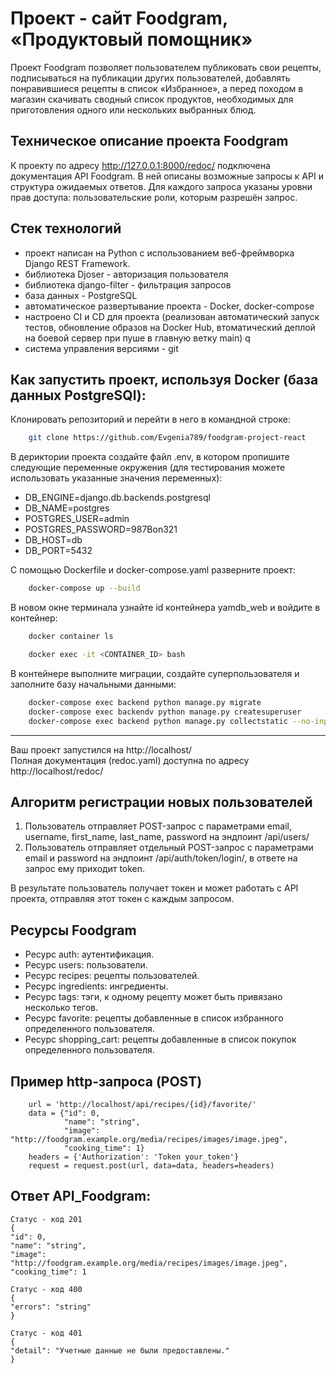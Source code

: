 # Проект - сайт Foodgram, «Продуктовый помощник»
 Проект Foodgram позволяет пользователем публиковать свои рецепты, подписываться на публикации других пользователей, добавлять понравившиеся рецепты в список «Избранное», а перед походом в магазин скачивать сводный список продуктов, необходимых для приготовления одного или нескольких выбранных блюд.

## Техническое описание проекта Foodgram

К проекту по адресу http://127.0.0.1:8000/redoc/ подключена документация API Foodgram. В ней описаны возможные запросы к API и структура ожидаемых ответов. Для каждого запроса указаны уровни прав доступа: пользовательские роли, которым разрешён запрос.

## Cтек технологий

- проект написан на Python с использованием веб-фреймворка Django REST Framework.
- библиотека Djoser - авторизация пользователя
- библиотека django-filter - фильтрация запросов
- база данных - PostgreSQL
- автоматическое развертывание проекта - Docker, docker-compose
- настроено CI и CD для проекта (реализован автоматический запуск тестов, обновление образов на Docker Hub, втоматический деплой на боевой сервер при пуше в главную ветку main) q
- система управления версиями - git

## Как запустить проект, используя Docker (база данных PostgreSQl):
Клонировать репозиторий и перейти в него в командной строке:
```bash
    git clone https://github.com/Evgenia789/foodgram-project-react
```
В дериктории проекта создайте файл .env, в котором пропишите следующие переменные окружения (для тестирования можете использовать указанные значения переменных):

- DB_ENGINE=django.db.backends.postgresql
- DB_NAME=postgres
- POSTGRES_USER=admin
- POSTGRES_PASSWORD=987Bon321
- DB_HOST=db
- DB_PORT=5432

С помощью Dockerfile и docker-compose.yaml разверните проект:
```bash
    docker-compose up --build
```
В новом окне терминала узнайте id контейнера yamdb_web и войдите в контейнер:
```bash
    docker container ls
```
```bash
    docker exec -it <CONTAINER_ID> bash
```
В контейнере выполните миграции, создайте суперпользователя и заполните базу начальными данными:
```bash
    docker-compose exec backend python manage.py migrate
    docker-compose exec backendv python manage.py createsuperuser
    docker-compose exec backend python manage.py collectstatic --no-input
```
____
Ваш проект запустился на http://localhost/  
Полная документация (redoc.yaml) доступна по адресу http://localhost/redoc/  

## Алгоритм регистрации новых пользователей

1. Пользователь отправляет POST-запрос с параметрами email, username, first_name, last_name, password на эндпоинт /api/users/
2. Пользователь отправляет отдельный POST-запрос с параметрами email и password на эндпоинт /api/auth/token/login/, в ответе на запрос ему приходит token.

В результате пользователь получает токен и может работать с API проекта, отправляя этот токен с каждым запросом.

## Ресурсы Foodgram
- Ресурс auth: аутентификация.
- Ресурс users: пользователи.
- Ресурс recipes: рецепты пользователей.
- Ресурс ingredients: ингредиенты.
- Ресурс tags: тэги, к одному рецепту может быть привязано несколько тегов.
- Ресурс favorite: рецепты добавленные в список избранного определенного пользователя.
- Ресурс shopping_cart: рецепты добавленные в список покупок определенного пользователя.

## Пример http-запроса (POST) 
```
    url = 'http://localhost/api/recipes/{id}/favorite/' 
    data = {"id": 0,
            "name": "string",
            "image": "http://foodgram.example.org/media/recipes/images/image.jpeg",
            "cooking_time": 1}  
    headers = {'Authorization': 'Token your_token'}  
    request = request.post(url, data=data, headers=headers)  
```
## Ответ API_Foodgram:
```
Статус - код 201
{
"id": 0,
"name": "string",
"image": "http://foodgram.example.org/media/recipes/images/image.jpeg",
"cooking_time": 1
```
```
Статус - код 400
{
"errors": "string"
}
```
```
Статус - код 401
{
"detail": "Учетные данные не были предоставлены."
}
```
